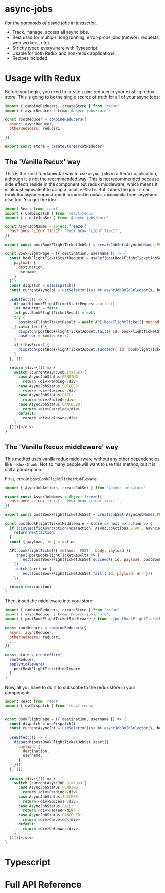 # async-jobs

_For the paranoids of async jobs in javascript._

- Track, manage, access all async jobs.
- Best used for multiple, long running, error-prone jobs (network requests, web workers, etc).
- Strictly typed everywhere with Typescript. 
- Usable for both Redux and non-redux applications.
- Recipes included.

# Usage with Redux

Before you begin, you need to create `async` reducer in your existing redux store. This is going to be the single source of truth for all of your async jobs:

```javascript
import { combineReducers, createStore } from "redux"
import { asyncReducer } from '@async-jobs/core';

const rootReducer = combineReducers({
  async: asyncReducer,
  otherReducers: reducer1,
  ...
})

export const store = createStore(rootReducer)
```

## The 'Vanilla Redux' way

This is the most fundamental way to use `async-jobs` in a Redux application, although it is not the recommended way. This is not recommended because side effects reside in the component but redux middleware, which means it is almost equivalent to using a local `useState`. But it does the job - it can track the async request and it is stored in redux, accessible from anywhere else too. You get the idea.

```javascript
import React from 'react'
import { useDispatch } from 'react-redux'
import { createJobSet } from '@async-jobs/core'

const AsyncJobNames = Object.freeze({
  POST_BOOK_FLIGHT_TICKET: `POST_BOOK_FLIGHT_TICKET`,
})

export const postBookFlightTicketJobSet = createJobSet(AsyncJobNames.POST_BOOK_FLIGHT_TICKET)

const BookFlightPage = ({ destination, username }) => {
  const bookFlightTicketStartRequest = useRef(postBookFlightTicketJobSet.start({
    payload: {
      destination,
      username,
    }
  }))
  const dispatch = useDispatch()
  const currentAsyncJob = useSelector((s) => asyncJobByIdSelector(s, bookFlightTicketStartRequest.current.id))
  
  useEffect(() => {
    dispatch(bookFlightTicketStartRequest.current)
    let hasError = false
    let postBookFlightTicketResult = null
    try {
      postBookFlightTicketResult = await API.bookFlightTicket({ method: `POST`, body: bookFlightTicketStartRequest.current.payload })
    } catch (err) {
      dispatch(postBookFlightTicketJobSet.fail({ id: bookFlightTicketStartRequest.current.id, payload: err })
      hasError = Boolean(err)
    }
    if (!hasError) {
      dispatch(postBookFlightTicketJobSet.succeed({ id: bookFlightTicketStartRequest.current.id, payload: postBookFlightTicketResult }))
    }
  }, [])
  
  return <div>{(() => {
    switch (currentAsyncJob.status) {
      case AsyncJobStatus.PENDING:
        return <div>Pending</div>
      case AsyncJobStatus.SUCCESS:
        return <div>Success</div>
      case AsyncJobStatus.FAIL:
        return <div>Failed</div>
      case AsyncJobStatus.CANCELED:
        return <div>Canceled</div>
      default:
        return <div>Unknown</div>
    }
  })()}</div>
}
```

## The 'Vanilla Redux middleware' way
This method uses vanilla redux middleware without any other dependencies like `redux-thunk`. Not so many people will want to use this method, but it is still a good option.

First, create `postBookFlightTicketMiddleware`:

```js
import { AsyncJobActions, createJobSet } from '@async-jobs/core'

export const AsyncJobNames = Object.freeze({
  POST_BOOK_FLIGHT_TICKET: `POST_BOOK_FLIGHT_TICKET`,
})

export const postBookFlightTicketJobSet = createJobSet(AsyncJobNames.POST_BOOK_FLIGHT_TICKET)

const postBookFlightTicketMiddleware = store => next => action => {
  if (!isSpecificAsyncActionType(action, AsyncJobActions.START, AsyncJobNames.POST_BOOK_FLIGHT_TICKET)) {
    return next(action)
  }
  const { payload, id } = action

  API.bookFlightTicket({ method: `POST`, body: payload })
    .then((postBookFlightTicketResult) => {
        next(postBookFlightTicketJobSet.succeed({ id, payload: postBookFlightTicketResult }))
    })
    .catch((err) => {
        next(postBookFlightTicketJobSet.fail({ id, payload: err }))
    })

  return next(action)
}
```

Then, insert the middleware into your store:

```javascript
import { combineReducers, createStore } from "redux"
import { asyncReducer } from '@async-jobs/core';
import { postBookFlightTicketMiddleware } from './postBookFlightTicketMiddleware'

const rootReducer = combineReducers({
  async: asyncReducer,
  otherReducers: reducer1,
  ...
})

const store = createStore(
  rootReducer,
  applyMiddleware(
    postBookFlightTicketMiddleware,
  )
)
```

Now, all you have to do is to subscribe to the redux store in your component:

```js
import React from 'react'
import { useDispatch } from 'react-redux'


const BookFlightPage = ({ destination, username }) => {
  const dispatch = useDispatch()
  const currentAsyncJob = useSelector((s) => asyncJobByIdSelector(s, bookFlightTicketStartRequest.current.id))
  
  useEffect(() => {
    dispatch(postBookFlightTicketJobSet.start({
      payload: {
        destination,
        username,
      }
    }))
  }, [])
  
  return <div>{(() => {
    switch (currentAsyncJob.status) {
      case AsyncJobStatus.PENDING:
        return <div>Pending</div>
      case AsyncJobStatus.SUCCESS:
        return <div>Success</div>
      case AsyncJobStatus.FAIL:
        return <div>Failed</div>
      case AsyncJobStatus.CANCELED:
        return <div>Canceled</div>
      default:
        return <div>Unknown</div>
    }
  })()}</div>
}
```


# Typescript

# Full API Reference